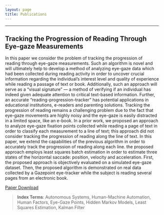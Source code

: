 ```yaml
---
layout: page
title: Publications
---
```

---
## Tracking the Progression of Reading Through Eye-gaze Measurements
In this paper we consider the problem of tracking the progression of reading through eye-gaze measurements. Such an algorithm is
novel and will ultimately help to develop a method of analyzing eye-gaze data which had been collected during reading activity in order to uncover crucial information regarding the individual’s interest level and quality of experience while reading a passage of text or book. Additionally, such an approach will serve as a “visual signature” — a method of verifying if an individual has indeed given adequate attention to critical text-based information. Further, an accurate “reading-progression-tracker” has potential applications in educational institutions, e-readers and parenting solutions. Tracking the progression of reading remains a challenging problem due to the fact that eye-gaze movements are highly noisy and the eye-gaze is easily distracted in a limited space, like an e-book. In a prior work, we proposed an approach to analyze eye-gaze fixation points collected while reading a page of text in order to classify each measurement to a line of text; this approach did not consider tracking the progression of reading along the line of text. In this paper, we extend the capabilities of the previous algorithm in order to accurately track the progression of reading along each line. the proposed approach employs least squares batch estimation in order to estimate three states of the horizontal saccade: position, velocity and acceleration. First, the proposed approach is objectively evaluated on a simulated eye-gaze dataset. Then, the proposed algorithm is demonstrated on real data collected by a Gazepoint eye-tracker while the subject is reading several pages from an electronic book.

<a href = "https://github.com/stevebottos/stevebottos.github.io/blob/master/_downloads/RLS_arxiv_submission.pdf" target = "_blank">Paper Download</a> 
> **Index Terms**: Autonomous Systems, Human-Machine Automation, Human Factors, Eye-Gaze Points, Hidden Markov Models, Least Squares Estimation, Kalman Filter
